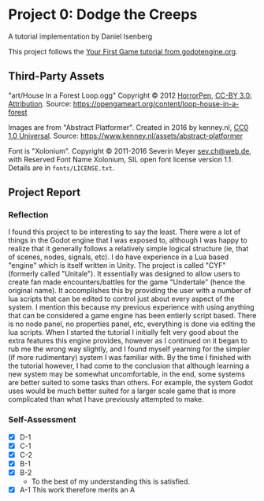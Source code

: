 # Project 0: Dodge the Creeps
A tutorial implementation by Daniel Isenberg

This project follows the [Your First Game tutorial from godotengine.org](https://docs.godotengine.org/en/stable/getting_started/first_2d_game/index.html).

## Third-Party Assets

"art/House In a Forest Loop.ogg" Copyright &copy; 2012
[HorrorPen](https://opengameart.org/users/horrorpen), [CC-BY 3.0:
Attribution](http://creativecommons.org/licenses/by/3.0/). Source:
https://opengameart.org/content/loop-house-in-a-forest

Images are from "Abstract Platformer". Created in 2016 by kenney.nl,
[CC0 1.0 Universal](http://creativecommons.org/publicdomain/zero/1.0/). Source:
https://www.kenney.nl/assets/abstract-platformer

Font is "Xolonium". Copyright &copy; 2011-2016 Severin Meyer
<sev.ch@web.de>, with Reserved Font Name Xolonium, SIL open font license
version 1.1. Details are in `fonts/LICENSE.txt`.

## Project Report

### Reflection
I found this project to be interesting to say the least. There were a lot of things in the Godot engine that I was exposed to, although I was happy to realize that it generally follows a relatively simple logical structure (ie, that of scenes, nodes, signals, etc). I do have experience in a Lua based "engine" which is itself written in Unity. The project is called "CYF" (formerly called "Unitale"). It essentially was designed to allow users to create fan made encounters/battles for the game "Undertale" (hence the original name). It accomplishes this by providing the user with a number of lua scripts that can be edited to control just about every aspect of the system. I mention this because my previous experience with using anything that can be considered a game engine has been entierly script based. There is no node panel, no properties panel, etc, everything is done via editing the lua scripts. When I started the tutorial I initially felt very good about the extra features this engine provides, however as I continued on it began to rub me the wrong way slightly, and I found myself yearning for the simpler (if more rudimentary) system I was familiar with. By the time I finished with the tutorial however, I had come to the conclusion that although learning a new system may be somewhat uncomfortable, in the end, some systems are better suited to some tasks than others. For example, the system Godot uses would be much better suited for a larger scale game that is more complicated than what I have previously attempted to make.

### Self-Assessment
- [X] D-1
- [X] C-1
- [X] C-2
- [X] B-1
- [X] B-2
	- To the best of my understanding this is satisfied.
- [X] A-1
This work therefore merits an A